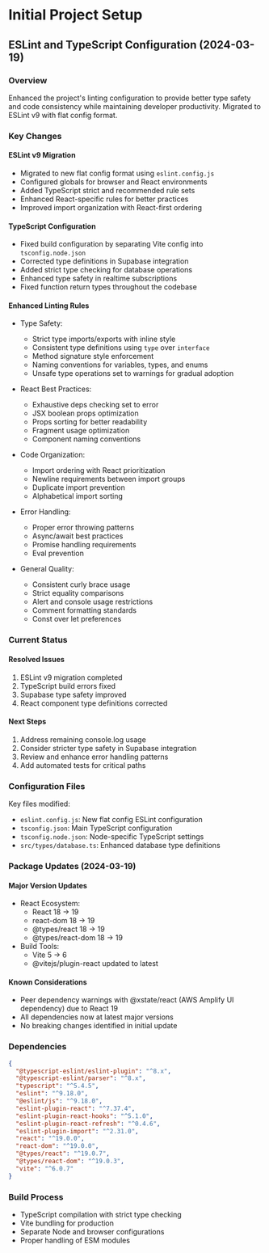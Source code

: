 # Initial Project Setup

## ESLint and TypeScript Configuration (2024-03-19)

### Overview
Enhanced the project's linting configuration to provide better type safety and code consistency while maintaining developer productivity. Migrated to ESLint v9 with flat config format.

### Key Changes

#### ESLint v9 Migration
- Migrated to new flat config format using `eslint.config.js`
- Configured globals for browser and React environments
- Added TypeScript strict and recommended rule sets
- Enhanced React-specific rules for better practices
- Improved import organization with React-first ordering

#### TypeScript Configuration
- Fixed build configuration by separating Vite config into `tsconfig.node.json`
- Corrected type definitions in Supabase integration
- Added strict type checking for database operations
- Enhanced type safety in realtime subscriptions
- Fixed function return types throughout the codebase

#### Enhanced Linting Rules
- Type Safety:
  - Strict type imports/exports with inline style
  - Consistent type definitions using `type` over `interface`
  - Method signature style enforcement
  - Naming conventions for variables, types, and enums
  - Unsafe type operations set to warnings for gradual adoption

- React Best Practices:
  - Exhaustive deps checking set to error
  - JSX boolean props optimization
  - Props sorting for better readability
  - Fragment usage optimization
  - Component naming conventions

- Code Organization:
  - Import ordering with React prioritization
  - Newline requirements between import groups
  - Duplicate import prevention
  - Alphabetical import sorting

- Error Handling:
  - Proper error throwing patterns
  - Async/await best practices
  - Promise handling requirements
  - Eval prevention

- General Quality:
  - Consistent curly brace usage
  - Strict equality comparisons
  - Alert and console usage restrictions
  - Comment formatting standards
  - Const over let preferences

### Current Status

#### Resolved Issues
1. ESLint v9 migration completed
2. TypeScript build errors fixed
3. Supabase type safety improved
4. React component type definitions corrected

#### Next Steps
1. Address remaining console.log usage
2. Consider stricter type safety in Supabase integration
3. Review and enhance error handling patterns
4. Add automated tests for critical paths

### Configuration Files
Key files modified:
- `eslint.config.js`: New flat config ESLint configuration
- `tsconfig.json`: Main TypeScript configuration
- `tsconfig.node.json`: Node-specific TypeScript settings
- `src/types/database.ts`: Enhanced database type definitions

### Package Updates (2024-03-19)

#### Major Version Updates
- React Ecosystem:
  - React 18 → 19
  - react-dom 18 → 19
  - @types/react 18 → 19
  - @types/react-dom 18 → 19
- Build Tools:
  - Vite 5 → 6
  - @vitejs/plugin-react updated to latest

#### Known Considerations
- Peer dependency warnings with @xstate/react (AWS Amplify UI dependency) due to React 19
- All dependencies now at latest major versions
- No breaking changes identified in initial update

### Dependencies
```json
{
  "@typescript-eslint/eslint-plugin": "^8.x",
  "@typescript-eslint/parser": "^8.x",
  "typescript": "^5.4.5",
  "eslint": "^9.18.0",
  "@eslint/js": "^9.18.0",
  "eslint-plugin-react": "^7.37.4",
  "eslint-plugin-react-hooks": "^5.1.0",
  "eslint-plugin-react-refresh": "^0.4.6",
  "eslint-plugin-import": "^2.31.0",
  "react": "^19.0.0",
  "react-dom": "^19.0.0",
  "@types/react": "^19.0.7",
  "@types/react-dom": "^19.0.3",
  "vite": "^6.0.7"
}
```

### Build Process
- TypeScript compilation with strict type checking
- Vite bundling for production
- Separate Node and browser configurations
- Proper handling of ESM modules 